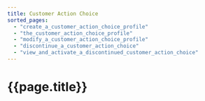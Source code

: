 ```yaml
---
title: Customer Action Choice
sorted_pages:
  - "create_a_customer_action_choice_profile"
  - "the_customer_action_choice_profile"
  - "modify_a_customer_action_choice_profile"
  - "discontinue_a_customer_action_choice"
  - "view_and_activate_a_discontinued_customer_action_choice"
---
```

# {{page.title}}
